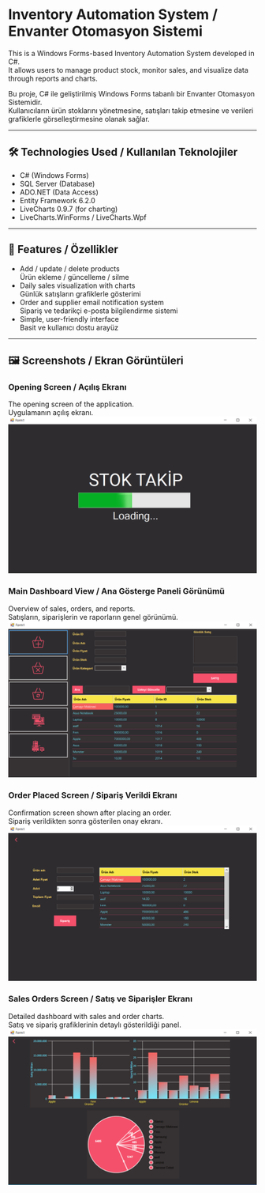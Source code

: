 # Inventory Automation System / Envanter Otomasyon Sistemi

This is a Windows Forms-based Inventory Automation System developed in C#.  
It allows users to manage product stock, monitor sales, and visualize data through reports and charts.

Bu proje, C# ile geliştirilmiş Windows Forms tabanlı bir Envanter Otomasyon Sistemidir.  
Kullanıcıların ürün stoklarını yönetmesine, satışları takip etmesine ve verileri grafiklerle görselleştirmesine olanak sağlar.

---

## 🛠 Technologies Used / Kullanılan Teknolojiler

- C# (Windows Forms)
- SQL Server (Database)
- ADO.NET (Data Access)
- Entity Framework 6.2.0
- LiveCharts 0.9.7 (for charting)
- LiveCharts.WinForms / LiveCharts.Wpf

---

## 🔑 Features / Özellikler

- Add / update / delete products  
  Ürün ekleme / güncelleme / silme   
- Daily sales visualization with charts  
  Günlük satışların grafiklerle gösterimi  
- Order and supplier email notification system  
  Sipariş ve tedarikçi e-posta bilgilendirme sistemi  
- Simple, user-friendly interface  
  Basit ve kullanıcı dostu arayüz

---

## 🖼️ Screenshots / Ekran Görüntüleri

### Opening Screen / Açılış Ekranı  
The opening screen of the application.  
Uygulamanın açılış ekranı.  
![Opening Screen](images/opening_screen.png)

### Main Dashboard View / Ana Gösterge Paneli Görünümü  
Overview of sales, orders, and reports.  
Satışların, siparişlerin ve raporların genel görünümü.  
![Dashboard](images/main_dashboard.png)

### Order Placed Screen / Sipariş Verildi Ekranı  
Confirmation screen shown after placing an order.  
Sipariş verildikten sonra gösterilen onay ekranı.  
![Order Placed Screen](images/order_placed_screen.png)

### Sales Orders Screen / Satış ve Siparişler Ekranı  
Detailed dashboard with sales and order charts.  
Satış ve sipariş grafiklerinin detaylı gösterildiği panel.  
![Sales Orders Screen](images/sales_orders_dashboard.png)



